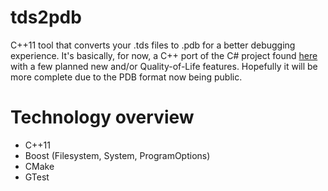 # tds2pdb
C++11 tool that converts your .tds files to .pdb for a better debugging experience. It's basically, for now, a C++ port of the C# project found [here](https://github.com/andremussche/map2dbg/tree/master/tds2pdb) with a few planned new and/or Quality-of-Life features. Hopefully it will be more complete due to the PDB format now being public.

# Technology overview
* C++11
* Boost (Filesystem, System, ProgramOptions)
* CMake
* GTest
